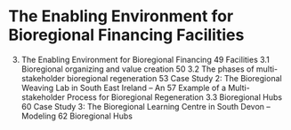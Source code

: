 # The Enabling Environment for Bioregional Financing Facilities
3. The Enabling Environment for Bioregional Financing 49
Facilities
 3.1 Bioregional organizing and value creation 50
 3.2 The phases of multi-stakeholder bioregional regeneration 53
 Case Study 2: The Bioregional Weaving Lab in South East Ireland – An 57
 Example of a Multi-stakeholder Process for Bioregional Regeneration
 3.3 Bioregional Hubs 60
 Case Study 3: The Bioregional Learning Centre in South Devon – Modeling 62
 Bioregional Hubs
